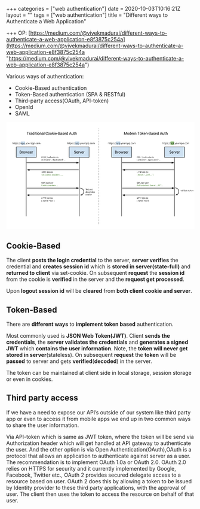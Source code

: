 +++
categories = ["web authentication"]
date = 2020-10-03T10:16:21Z
layout = ""
tags = ["web authentication"]
title = "Different ways to Authenticate a Web Application"

+++
OP: [https://medium.com/@vivekmadurai/different-ways-to-authenticate-a-web-application-e8f3875c254a](https://medium.com/@vivekmadurai/different-ways-to-authenticate-a-web-application-e8f3875c254a "https://medium.com/@vivekmadurai/different-ways-to-authenticate-a-web-application-e8f3875c254a")

Various ways of authentication:

* Cookie-Based authentication
* Token-Based authentication (SPA & RESTful)
* Third-party access(OAuth, API-token)
* OpenId
* SAML

![](/static/uploads/1-tsj9zpscf2imqiucgqmg3w.png)

## Cookie-Based

The client **posts the login credential** to the server, **server verifies** the credential and **creates session id** which is **stored in server(state-full)** and **returned to client** via set-cookie. On subsequent **request** the **session id** from the cookie is **verified** in the server and the **request get processed**. 

Upon **logout session id** will be **cleared** from **both client cookie and server**.

## Token-Based

There are **different ways** to **implement token based** authentication.

Most commonly used is **JSON Web Token(JWT)**. Client **sends the credentials**, the **server validates the credentials** and **generates a signed JWT** which **contains the user information**. Note, the **token will never get stored in server**(stateless). On subsequent **request** the **token** will be **passed** to server and gets **verified**(**decoded**) in the server. 

The token can be maintained at client side in local storage, session storage or even in cookies.

## Third party access 

If we have a need to expose our API’s outside of our system like third party app or even to access it from mobile apps we end up in two common ways to share the user information.

Via API-token which is same as JWT token, where the token will be send via Authorization header which will get handled at API gateway to authenticate the user. And the other option is via Open Authentication(OAuth),OAuth is a protocol that allows an application to authenticate against server as a user. The recommendation is to implement OAuth 1.0a or OAuth 2.0. OAuth 2.0 relies on HTTPS for security and it currently implemented by Google, Facebook, Twitter etc., OAuth 2 provides secured delegate access to a resource based on user. OAuth 2 does this by allowing a token to be issued by Identity provider to these third party applications, with the approval of user. The client then uses the token to access the resource on behalf of that user.

